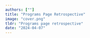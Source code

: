 ```yaml
---
authors: [""]
title: "Programs Page Retrospective"
image: "cover.png"
tldr: "Programs page retrospective"
date: "2024-04-07"
---
```

